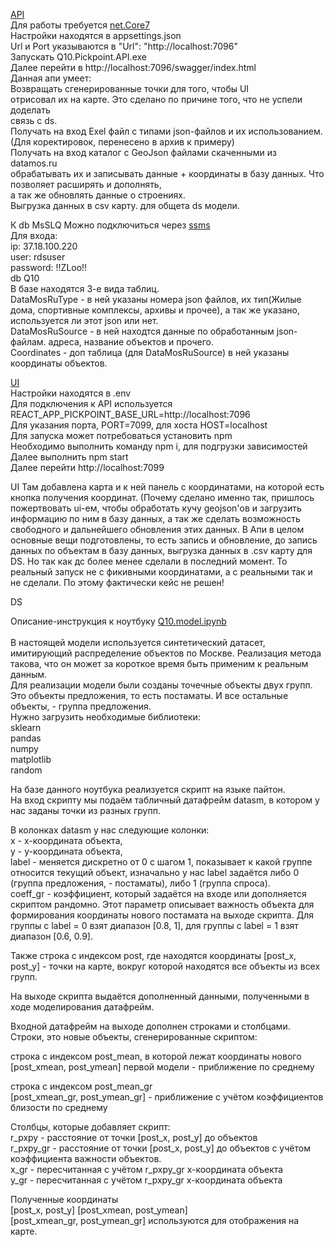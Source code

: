 [API](https://github.com/Volnaya-Neva/Source/tree/master/Build/API)<br/>
Для работы требуется [net.Core7](https://dotnet.microsoft.com/en-us/download/dotnet/7.0)<br/>
Настройки находятся в appsettings.json<br/>
Url и Port указываются в  "Url": "http://localhost:7096"<br/>
Запускать Q10.Pickpoint.API.exe<br/>
Далее перейти в http://localhost:7096/swagger/index.html<br/>
Данная апи умеет:<br/>
  Возвращать сгенерированные точки для того, чтобы UI<br/>
отрисовал их на карте. Это сделано по причине того, что не успели доделать<br/>
связь с ds.<br/>
  Получать на вход Exel файл с типами json-файлов и их использованием.(Для коректировок, перенесено в архив к примеру)<br/>
  Получать на вход каталог с GeoJson файлами скаченными из datamos.ru<br/>
обрабатывать их и записывать данные + координаты в базу данных. Что позволяет расширять и дополнять,<br/>
а так же обновлять данные о строениях.<br/>
  Выгрузка данных в csv карту. для общета ds модели.<br/>

К db MsSLQ Можно подключиться через [ssms](https://learn.microsoft.com/ru-RU/sql/ssms/download-sql-server-management-studio-ssms?azure-portal=true&view=sql-server-ver16)<br/>
Для входа:<br/>
  ip: 37.18.100.220<br/>
  user: rdsuser<br/>
  password: !!ZLoo!!<br/>
  db Q10<br/>
В базе находятся 3-е вида таблиц.<br/>
  DataMosRuType - в ней указаны номера json файлов, их тип(Жилые дома, спортивные комплексы, архивы и прочее), а так же указано, используется ли этот json или нет.<br/>
  DataMosRuSource - в ней находтся данные по обработанным json-файлам. адреса, название объектов и прочего.<br/>
  Coordinates - доп таблица (для DataMosRuSource) в ней указаны координаты объектов.<br/>



[UI](https://github.com/Volnaya-Neva/Source/tree/master/Build/UI)<br/>
Настройки находятся в .env<br/>
Для подключения к API используется REACT_APP_PICKPOINT_BASE_URL=http://localhost:7096<br/>
Для указания порта, PORT=7099, для хоста HOST=localhost<br/>
Для запуска может потребоваться установить npm<br/>
Необходимо выполнить команду npm i, для подгрузки зависимостей<br/>
Далее выполнить npm start<br/>
Далее перейти http://localhost:7099<br/>



UI Там добавлена карта и к ней панель с координатами, на которой есть кнопка получения координат. (Почему сделано именно так, пришлось пожертвовать ui-ем, чтобы обработать кучу geojson'ов и загрузить информацию по ним в базу данных, а так же сделать возможность свободного и дальнейшего обновления этих данных.
В Апи в целом основные вещи подготовлены, то есть запись и обновление, до запись данных по объектам в базу данных, выгрузка данных в .csv карту для DS. Но так как дс более менее сделали в последний момент. То реальный запуск не с фикивными координатами, а с реальными так и не сделали. По этому фактически кейс не решен!


DS

   Описание-инструкция к ноутбуку [Q10.model.ipynb](https://github.com/Volnaya-Neva/DS/tree/master/Q10/model)<br/>  
В настоящей модели используется синтетический датасет,  имитирующий распределение объектов по Москве. Реализация метода такова, что он может за короткое время быть применим к реальным данным.<br/>Для реализации модели были созданы точечные объекты двух групп. Это объекты предложения, то есть постаматы. И все остальные объекты, - группа предложения.<br/> 
Нужно загрузить необходимые библиотеки:<br/>
sklearn<br/>
pandas<br/>
numpy<br/>
matplotlib<br/>
random<br/> 

На базе данного ноутбука реализуется скрипт на языке пайтон.<br/>
На вход скрипту мы подаём табличный датафрейм datasm, в котором у нас заданы точки из разных групп.<br/>
 
В колонках datasm у нас следующие колонки:<br/>
x - x-координата объекта,<br/>
y - y-координата объекта,<br/>
label - меняется дискретно от 0 с шагом 1, показывает к какой группе относится текущий объект, изначально у нас label задаётся либо 0 (группа предложения, - постаматы), либо 1 (группа спроса).<br/>
coeff_gr - коэффициент, который задаётся на входе или дополняется скриптом рандомно. Этот параметр описывает важность объекта для формирования координаты нового постамата на выходе скрипта. Для группы с label = 0 взят диапазон [0.8, 1], для группы с label = 1 взят диапазон [0.6, 0.9].<br/>
 
Также строка с индексом post, где находятся координаты [post_x, post_y] - точки на карте, вокруг которой находятся все объекты из всех групп.<br/>
 
На выходе скрипта выдаётся дополненный данными, полученными в ходе моделирования датафрейм.<br/>
 
Входной датафрейм на выходе дополнен строками и столбцами.<br/>
Строки, это новые объекты, сгенерированные скриптом:<br/>
 
строка с индексом post_mean, в которой лежат координаты нового [post_xmean, post_ymean]  первой модели - приближение по среднему<br/>
 
строка с индексом post_mean_gr <br/>
[post_xmean_gr, post_ymean_gr] - приближение с учётом коэффициентов близости по среднему<br/>
 
Столбцы, которые добавляет скрипт:<br/>
r_pxpy - расстояние от точки [post_x, post_y] до объектов<br/>
r_pxpy_gr - расстояние от точки [post_x, post_y] до объектов с учётом коэффициента важности объектов.<br/>
x_gr - пересчитанная с учётом r_pxpy_gr x-координата объекта<br/>
y_gr - пересчитанная с учётом r_pxpy_gr x-координата объекта<br/>
 
Полученные координаты <br/>
[post_x, post_y]  [post_xmean, post_ymean] <br/>
[post_xmean_gr, post_ymean_gr] используются для отображения на карте.<br/>

